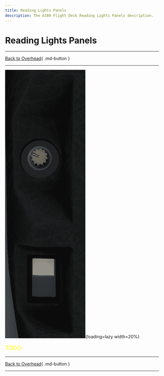 ```yaml
---
title: Reading Lights Panels
description: The A380 Flight Deck Reading Lights Panels description.
---
```


# Reading Lights Panels

---

[Back to Overhead](../overviews/ovhd.md){ .md-button }

---
![Reading Lights Panel](../../../assets/a380x-briefing/flight-deck/ovhd/reading-panel.png "Reading Lights Panel"){loading=lazy width=20%}

[//]: # (TODO API Doc Link)

[//]: # (TODO)
<p style="color:yellow; font-size:18px;">TODO: </p>

---

[Back to Overhead](../overviews/ovhd.md){ .md-button }

---

